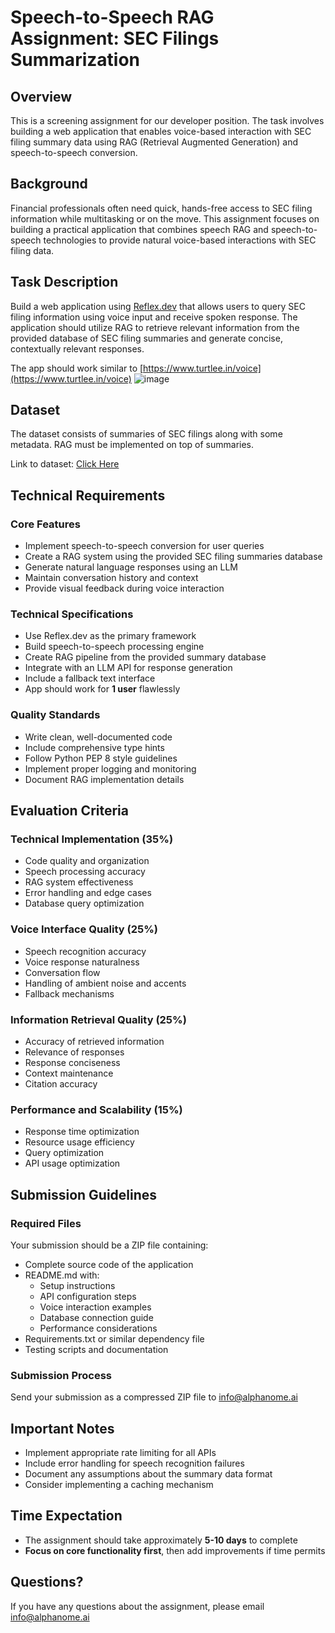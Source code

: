 # Speech-to-Speech RAG Assignment: SEC Filings Summarization

## Overview
This is a screening assignment for our developer position. The task involves building a web application that enables voice-based interaction with SEC filing summary data using RAG (Retrieval Augmented Generation) and speech-to-speech conversion.

## Background
Financial professionals often need quick, hands-free access to SEC filing information while multitasking or on the move. This assignment focuses on building a practical application that combines speech RAG and speech-to-speech technologies to provide natural voice-based interactions with SEC filing data.

## Task Description
Build a web application using [Reflex.dev](https://reflex.dev/) that allows users to query SEC filing information using voice input and receive spoken response. The application should utilize RAG to retrieve relevant information from the provided database of SEC filing summaries and generate concise, contextually relevant responses.

The app should work similar to [https://www.turtlee.in/voice](https://www.turtlee.in/voice)
![image](https://github.com/user-attachments/assets/0b29a9c3-af33-44eb-ac50-0ca07c1a0bf7)


## Dataset

The dataset consists of summaries of SEC filings along with some metadata. RAG must be implemented on top of summaries.

Link to dataset: [Click Here](https://docs.google.com/spreadsheets/d/1HWWh31cAdn3nB_Ms89fZthU8C3u_YJhtXf3NhBtT9tQ/edit?usp=sharing)

## Technical Requirements

### Core Features
- Implement speech-to-speech conversion for user queries
- Create a RAG system using the provided SEC filing summaries database
- Generate natural language responses using an LLM
- Maintain conversation history and context
- Provide visual feedback during voice interaction

### Technical Specifications
- Use Reflex.dev as the primary framework
- Build speech-to-speech processing engine
- Create RAG pipeline from the provided summary database
- Integrate with an LLM API for response generation
- Include a fallback text interface
- App should work for **1 user** flawlessly

### Quality Standards
- Write clean, well-documented code
- Include comprehensive type hints
- Follow Python PEP 8 style guidelines
- Implement proper logging and monitoring
- Document RAG implementation details

## Evaluation Criteria 

### Technical Implementation (35%)
- Code quality and organization
- Speech processing accuracy
- RAG system effectiveness
- Error handling and edge cases
- Database query optimization

### Voice Interface Quality (25%)
- Speech recognition accuracy
- Voice response naturalness
- Conversation flow
- Handling of ambient noise and accents
- Fallback mechanisms

### Information Retrieval Quality (25%)
- Accuracy of retrieved information
- Relevance of responses
- Response conciseness
- Context maintenance
- Citation accuracy

### Performance and Scalability (15%)
- Response time optimization
- Resource usage efficiency
- Query optimization
- API usage optimization

## Submission Guidelines

### Required Files
Your submission should be a ZIP file containing:
- Complete source code of the application
- README.md with:
  - Setup instructions
  - API configuration steps
  - Voice interaction examples
  - Database connection guide
  - Performance considerations
- Requirements.txt or similar dependency file
- Testing scripts and documentation

### Submission Process
Send your submission as a compressed ZIP file to info@alphanome.ai

## Important Notes
- Implement appropriate rate limiting for all APIs
- Include error handling for speech recognition failures
- Document any assumptions about the summary data format
- Consider implementing a caching mechanism

## Time Expectation
- The assignment should take approximately **5-10 days** to complete
- **Focus on core functionality first**, then add improvements if time permits

## Questions?
If you have any questions about the assignment, please email info@alphanome.ai
